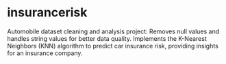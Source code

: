 # insurancerisk
Automobile dataset cleaning and analysis project: Removes null values and handles string values for better data quality. Implements the K-Nearest Neighbors (KNN) algorithm to predict car insurance risk, providing insights for an insurance company.
